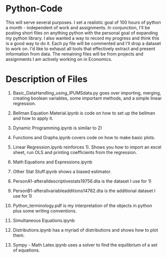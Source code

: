 # Python-Code
This will serve several purposes. I set a realistic goal of 100 hours of python a month - independent of work and assignments. In conjunction, I'll be posting short files on anything python with the personal goal of expanding my python library. I also wanted a way to record my progress and think this is a good way to do it. Each py file will be commented and I'll drop a dataset to work on. I'd like to exhaust all tools that effectively extract and present information from data. The remaining files will be from projects and assignments I am actively working on in Economics.  

# Description of Files
1) Basic_DataHandling_using_IPUMSdata.py goes over importing, merging, creating boolean variables, some important methods, and a simple linear regression.

2) Bellman Equation Material.ipynb is code on how to set up the bellman and how to apply it.

3) Dynamic Programming.ipynb is similar to 2) 

4) Functions and Graphs.ipynb covers code on how to make basic plots.

5) Linear Regression.ipynb reinforces 1). Shows you how to import an excel sheet, run OLS and printing coefficients from the regression.

6) Math Equations and Expressions.ipynb

7) Other Stat Stuff.ipynb shows a biased estimator.

8) PersonA1-afteralldescriptivestats19756.dta is the dataset I use for 1)

9) PersonB1-afterallvariableadditions14782.dta is the additional dataset I use for 1) 

10) Python_terminology.pdf is my interpretation of the objects in python plus some writing conventions.

11) Simultaneous Equations.ipynb 

12) Distributions.ipynb has a myriad of distributions and shows how to plot them.

13) Sympy - Math Latex.ipynb uses a solver to find the equilibrium of a set of equations. 
